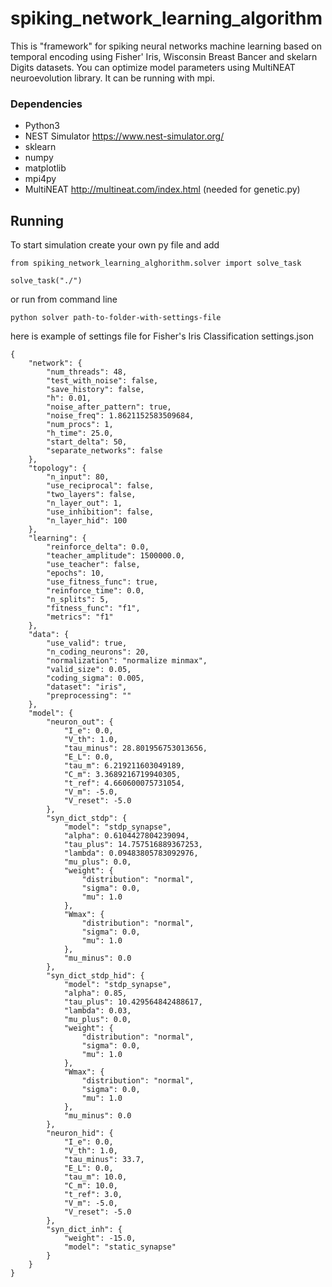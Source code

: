 # spiking_network_learning_algorithm
This is "framework" for spiking neural networks machine learning based on temporal encoding using Fisher' Iris, Wisconsin Breast Bancer and skelarn Digits datasets.
You can optimize model parameters using MultiNEAT neuroevolution library.
It can be running with mpi.

### Dependencies
  * Python3
  * NEST Simulator https://www.nest-simulator.org/
  * sklearn
  * numpy
  * matplotlib
  * mpi4py
  * MultiNEAT http://multineat.com/index.html (needed for genetic.py)

## Running
To start simulation create your own py file and add

```
from spiking_network_learning_alghorithm.solver import solve_task

solve_task("./")
```


or run from command line

```
python solver path-to-folder-with-settings-file
```

here is example of settings file for Fisher's Iris Classification settings.json

```
{
    "network": {
        "num_threads": 48,
        "test_with_noise": false,
        "save_history": false,
        "h": 0.01,
        "noise_after_pattern": true,
        "noise_freq": 1.8621152583509684,
        "num_procs": 1,
        "h_time": 25.0,
        "start_delta": 50,
        "separate_networks": false
    },
    "topology": {
        "n_input": 80,
        "use_reciprocal": false,
        "two_layers": false,
        "n_layer_out": 1,
        "use_inhibition": false,
        "n_layer_hid": 100
    },
    "learning": {
        "reinforce_delta": 0.0,
        "teacher_amplitude": 1500000.0,
        "use_teacher": false,
        "epochs": 10,
        "use_fitness_func": true,
        "reinforce_time": 0.0,
        "n_splits": 5,
        "fitness_func": "f1",
        "metrics": "f1"
    },
    "data": {
        "use_valid": true,
        "n_coding_neurons": 20,
        "normalization": "normalize minmax",
        "valid_size": 0.05,
        "coding_sigma": 0.005,
        "dataset": "iris",
        "preprocessing": ""
    },
    "model": {
        "neuron_out": {
            "I_e": 0.0,
            "V_th": 1.0,
            "tau_minus": 28.801956753013656,
            "E_L": 0.0,
            "tau_m": 6.219211603049189,
            "C_m": 3.3689216719940305,
            "t_ref": 4.660600075731054,
            "V_m": -5.0,
            "V_reset": -5.0
        },
        "syn_dict_stdp": {
            "model": "stdp_synapse",
            "alpha": 0.6104427804239094,
            "tau_plus": 14.757516889367253,
            "lambda": 0.09483805783092976,
            "mu_plus": 0.0,
            "weight": {
                "distribution": "normal",
                "sigma": 0.0,
                "mu": 1.0
            },
            "Wmax": {
                "distribution": "normal",
                "sigma": 0.0,
                "mu": 1.0
            },
            "mu_minus": 0.0
        },
        "syn_dict_stdp_hid": {
            "model": "stdp_synapse",
            "alpha": 0.85,
            "tau_plus": 10.429564842488617,
            "lambda": 0.03,
            "mu_plus": 0.0,
            "weight": {
                "distribution": "normal",
                "sigma": 0.0,
                "mu": 1.0
            },
            "Wmax": {
                "distribution": "normal",
                "sigma": 0.0,
                "mu": 1.0
            },
            "mu_minus": 0.0
        },
        "neuron_hid": {
            "I_e": 0.0,
            "V_th": 1.0,
            "tau_minus": 33.7,
            "E_L": 0.0,
            "tau_m": 10.0,
            "C_m": 10.0,
            "t_ref": 3.0,
            "V_m": -5.0,
            "V_reset": -5.0
        },
        "syn_dict_inh": {
            "weight": -15.0,
            "model": "static_synapse"
        }
    }
}

```

